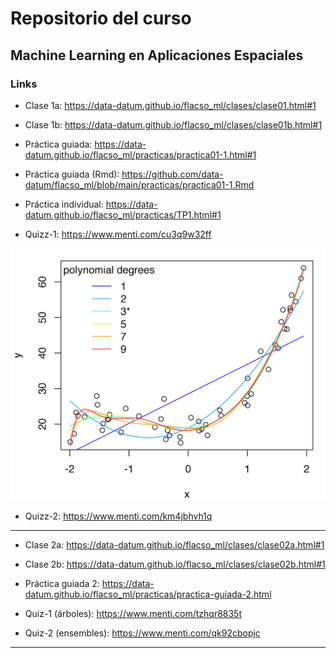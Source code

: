 # Repositorio del curso 

## Machine Learning en Aplicaciones Espaciales


### Links

* Clase 1a: https://data-datum.github.io/flacso_ml/clases/clase01.html#1

* Clase 1b: https://data-datum.github.io/flacso_ml/clases/clase01b.html#1

* Práctica guiada: https://data-datum.github.io/flacso_ml/practicas/practica01-1.html#1

* Práctica guiada (Rmd): https://github.com/data-datum/flacso_ml/blob/main/practicas/practica01-1.Rmd

* Práctica individual: https://data-datum.github.io/flacso_ml/practicas/TP1.html#1

* Quizz-1: https://www.menti.com/cu3q9w32ff

![Models](overfitted.png)

* Quizz-2: https://www.menti.com/km4jbhvh1q

-------------------------------------------------------------------------------------------------------------------------------------------------

* Clase 2a: https://data-datum.github.io/flacso_ml/clases/clase02a.html#1

* Clase 2b: https://data-datum.github.io/flacso_ml/clases/clase02b.html#1

* Práctica guiada 2: https://data-datum.github.io/flacso_ml/practicas/practica-guiada-2.html

* Quiz-1 (árboles): https://www.menti.com/tzhqr8835t

* Quiz-2 (ensembles): https://www.menti.com/qk92cbopjc

-----------------------------------------------------------------------------------------------------------------------------------------------------

